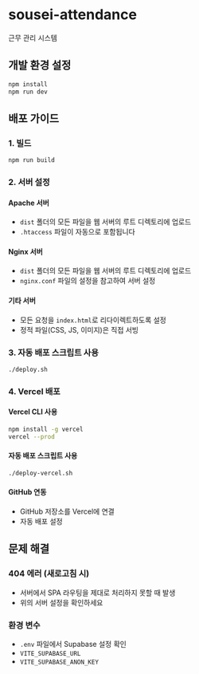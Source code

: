 # sousei-attendance

근무 관리 시스템

## 개발 환경 설정

```bash
npm install
npm run dev
```

## 배포 가이드

### 1. 빌드

```bash
npm run build
```

### 2. 서버 설정

#### Apache 서버
- `dist` 폴더의 모든 파일을 웹 서버의 루트 디렉토리에 업로드
- `.htaccess` 파일이 자동으로 포함됩니다

#### Nginx 서버
- `dist` 폴더의 모든 파일을 웹 서버의 루트 디렉토리에 업로드
- `nginx.conf` 파일의 설정을 참고하여 서버 설정

#### 기타 서버
- 모든 요청을 `index.html`로 리다이렉트하도록 설정
- 정적 파일(CSS, JS, 이미지)은 직접 서빙

### 3. 자동 배포 스크립트 사용

```bash
./deploy.sh
```

### 4. Vercel 배포

#### Vercel CLI 사용
```bash
npm install -g vercel
vercel --prod
```

#### 자동 배포 스크립트 사용
```bash
./deploy-vercel.sh
```

#### GitHub 연동
- GitHub 저장소를 Vercel에 연결
- 자동 배포 설정

## 문제 해결

### 404 에러 (새로고침 시)
- 서버에서 SPA 라우팅을 제대로 처리하지 못할 때 발생
- 위의 서버 설정을 확인하세요

### 환경 변수
- `.env` 파일에서 Supabase 설정 확인
- `VITE_SUPABASE_URL`
- `VITE_SUPABASE_ANON_KEY`